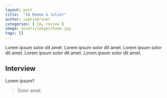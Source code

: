 ```yaml
---
layout: post
title:  "IA Romeo & Juliet"
author: sophiabrunet
categories: [ IA, review ]
image: assets/images/home.jpg
tags: []
---
```


Lorem ipsum solor dit amet. 
Lorem ipsum solor dit amet. 
Lorem ipsum solor dit amet. 
Lorem ipsum solor dit amet. 
Lorem ipsum solor dit amet. 

## Interview

Lorem ipsum?

> Dolor amet.